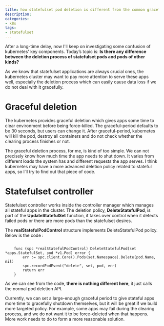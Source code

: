 ```yaml
---
title: how statefulset pod deletion is different from the common graceful deletion
description: 
categories:
- k8s
tags:
- statefulset
---
```


After a long-time delay, now I'll keep on investigating some confusion of kubernetes' key components. Today’s topic is: **Is there any difference between the deletion process of statefulset pods and pods of other kinds?** 

As we know that statefulset applications are always crucial ones, the kubernetes cluster may want to pay more attention to serve these apps well, especially the deletion process which can easily cause data loss if we do not deal with it gracefully. 

# Graceful deletion
The kubernetes provides graceful deletion which gives apps some time to clear environment before being force-killed. The graceful-period defaults to be 30 seconds, but users can change it. After graceful-period, kubernetes will kill the pod, destroy all containers and do not check whether the clearing process finishes or not. 

The graceful deletion process, for me, is kind of too simple. We can not precisely know how much time the app needs to shut down. It varies from different loads the system has and different requests the app serves. 
I think kubernetes may have a more advanced deletion policy related to stateful apps, so I’ll try to find out that piece of code. 

# Statefulset controller
Statefulset controller works inside the controller manager which manages all stateful apps in the cluster. The deletion policy, **DeleteStatefulPod**, is part of the **UpdateStatefulSet** function, it takes over control when it detects failed pods or there are more pods than the statefulset desires. 

The **realStatefulPodControl** structure implements DeleteStatefulPod policy. Below is the code :

```

	func (spc *realStatefulPodControl) DeleteStatefulPod(set *apps.StatefulSet, pod *v1.Pod) error {
	    err := spc.client.Core().Pods(set.Namespace).Delete(pod.Name, nil)
	    spc.recordPodEvent("delete", set, pod, err)
	    return err
	}

```	

As we can see from the code, **there is nothing different here**, it just calls the normal pod deletion API. 

Currently, we can set a large-enough graceful period to give stateful apps more time to gracefully shutdown themselves, but it will be great if we build more targeted policy. For example, some apps may fail during the clearing process, and we do not want it to be force-deleted when that happens. More work needs to do to form a more reasonable solution.
